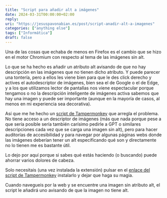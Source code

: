 ```yaml
---
title: "Script para añadir alt a imágenes"
date: 2024-03-31T00:00:00+02:00
reply:
uri: "https://jesuspavonabian.es/post/script-anadir-alt-a-imagenes"
categories: ["anything else"]
tags: ["Informática"]
draft: false
---
```


Una de las cosas que echaba de menos en Firefox es el cambio que se hizo en el motor Chromium con respecto al tema de las imágenes sin alt.

Lo que se ha hecho es añadir un atributo alt avisando de que no hay descripción en las imágenes que no tienen dicho atributo. Y puede parecer una tontería, pero a ellos les viene bien para que le des click derecho y actives el autodescriptor de imágenes, bien sea el de Google o el de Edge, y a los que utilizamos lector de pantallas nos viene espectacular porque tengamos o no la descripción inteligente de imágenes activa sabemos que hay una imagen y puede ser importante (aunque en la mayoría de casos, al menos en mi experiencia sea decorativa).

Así que me he hecho un [script de Tampermonkey](https://jesuspavonabian.es/files/anyadirAltImagenes.js) que arregla el problema. No tiene acceso a un descriptor de imágenes (más que nada porque pese a que sería posible sería también carísimo pedirle a GPT o similares descripciones cada vez que se carga una imagen sin alt), pero para hacer auditorías de accesibilidad y para navegar por algunas páginas webs donde las imágenes deberían tener un alt especificando qué son y directamente no lo tienen me es bastante útil.

Lo dejo por aquí porque si sabes qué estás haciendo (o buscando) puede ahorrar varios dolores de cabeza.

Solo necesitais (una vez instalada la extensión) pulsar en el [enlace del script de Tampermonkey](https://jesuspavonabian.es/files/anyadirAltImagenes.js) instalarlo y dejar que haga su magia.

Cuando navegueis por la web y se encuentre una imagen sin atributo alt, el script le añadirá uno avisando de que la imagen no tiene alt.